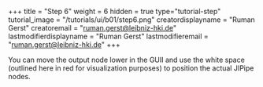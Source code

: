 +++
title = "Step 6"
weight = 6
hidden = true
type="tutorial-step"
tutorial_image = "/tutorials/ui/b01/step6.png"
creatordisplayname = "Ruman Gerst"
creatoremail = "ruman.gerst@leibniz-hki.de"
lastmodifierdisplayname = "Ruman Gerst"
lastmodifieremail = "ruman.gerst@leibniz-hki.de"
+++

You can move the output node lower in the GUII and use the white space (outlined here in red for visualization purposes) to position the actual JIPipe nodes.
